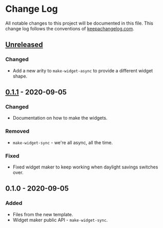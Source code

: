 # Change Log
All notable changes to this project will be documented in this file. This change log follows the conventions of [keepachangelog.com](http://keepachangelog.com/).

## [Unreleased]
### Changed
- Add a new arity to `make-widget-async` to provide a different widget shape.

## [0.1.1] - 2020-09-05
### Changed
- Documentation on how to make the widgets.

### Removed
- `make-widget-sync` - we're all async, all the time.

### Fixed
- Fixed widget maker to keep working when daylight savings switches over.

## 0.1.0 - 2020-09-05
### Added
- Files from the new template.
- Widget maker public API - `make-widget-sync`.

[Unreleased]: https://github.com/your-name/cat_noob/compare/0.1.1...HEAD
[0.1.1]: https://github.com/your-name/cat_noob/compare/0.1.0...0.1.1

